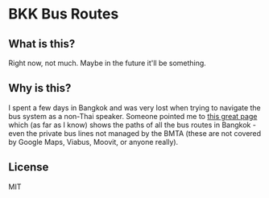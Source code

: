 
# BKK Bus Routes

## What is this?

Right now, not much. Maybe in the future it'll be something.

## Why is this?

I spent a few days in Bangkok and was very lost when trying to navigate the bus system as a non-Thai speaker.  Someone pointed me to [this great page](https://bazztsu.blogspot.com/p/blog-page.html) which (as far as I know) shows the paths of all the bus routes in Bangkok - even the private bus lines not managed by the BMTA (these are not covered by Google Maps, Viabus, Moovit, or anyone really).

## License

MIT
